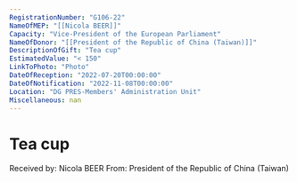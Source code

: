 ```yaml
---
RegistrationNumber: "G106-22"
NameOfMEP: "[[Nicola BEER]]"
Capacity: "Vice-President of the European Parliament"
NameOfDonor: "[[President of the Republic of China (Taiwan)]]"
DescriptionOfGift: "Tea cup"
EstimatedValue: "< 150"
LinkToPhoto: "Photo"
DateOfReception: "2022-07-20T00:00:00"
DateOfNotification: "2022-11-08T00:00:00"
Location: "DG PRES-Members' Administration Unit"
Miscellaneous: nan
---
```


# Tea cup

Received by: Nicola BEER
From: President of the Republic of China (Taiwan)
